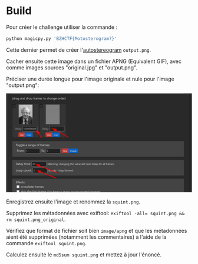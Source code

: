 # Build

Pour créer le challenge utiliser la commande :

```bash
python magicpy.py 'BZHCTF{Motosterogram?}'
```

Cette dernier permet de créer l'[autostereogram](https://fr.wikipedia.org/wiki/Autost%C3%A9r%C3%A9ogramme) `output.png`.

Cacher ensuite cette image dans un fichier APNG (Equivalent GIF), avec comme images sources "original.jpg" et "output.png".

Préciser une durée longue pour l'image originale et nule pour l'image "output.png":

![build_screenshot.png](build_screenshot.png)

Enregistrez ensuite l'image et renommez la `squint.png`.

Supprimez les métadonnées avec exiftool: `exiftool -all= squint.png && rm squint.png_original`.

Vérifiez que format de fichier soit bien `image/apng` et que les métadonnées aient été supprimées (notamment les commentaires) à l'aide de la commande `exiftool squint.png`.

Calculez ensuite le `md5sum squint.png` et mettez à jour l'énoncé.